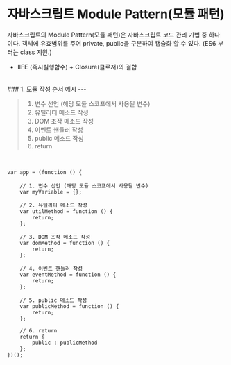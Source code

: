 # 자바스크립트 Module Pattern(모듈 패턴)


자바스크립트의 Module Pattern(모듈 패턴)은 자바스크립트 코드 관리 기법 중 하나 이다.
객체에 유효범위를 주어 private, public을 구분하여 캡슐화 할 수 있다. (ES6 부터는 class 지원.)

- IIFE (즉시실행함수) + Closure(클로저)의 결합

<br>
### 1. 모듈 작성 순서 예시
---

>
> 1. 변수 선언 (해당 모듈 스코프에서 사용될 변수)
> 2. 유틸리티 메소드 작성
> 3. DOM 조작 메소드 작성
> 4. 이벤트 핸들러 작성
> 5. public 메소드 작성
> 6. return
>

<br>
	
	var app = (function () {
	
		// 1. 변수 선언 (해당 모듈 스코프에서 사용될 변수)
		var myVariable = {};
	
		// 2. 유틸리티 메소드 작성
		var utilMethod = function () {
			return;
		};
	
		// 3. DOM 조작 메소드 작성
		var domMethod = function () {
			return;
		};
	
		// 4. 이벤트 핸들러 작성
		var eventMethod = function () {
			return;
		};
	
		// 5. public 메소드 작성
		var publicMethod = function () {
			return;
		};
	
		// 6. return
		return {
			public : publicMethod
		};
	})();
